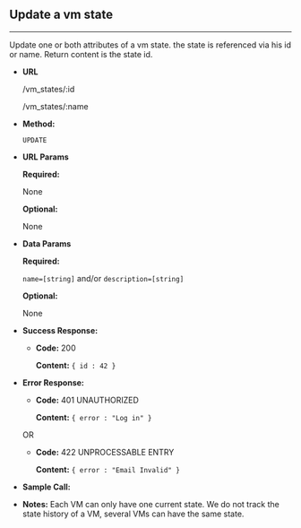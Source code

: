 ## Update a vm state
----
  Update one or both attributes of a vm state. the state is referenced via his id or name. Return content is the state id.

* **URL**

  /vm_states/:id

  /vm_states/:name

* **Method:**
  
  `UPDATE`
  
* **URL Params**

   **Required:**
 
    None

   **Optional:**
 
    None

* **Data Params**

  **Required:**

    `name=[string]` and/or `description=[string]`

  **Optional:**

    None

* **Success Response:**
  

  * **Code:** 200

    **Content:** `{ id : 42 }`
 
* **Error Response:**


  * **Code:** 401 UNAUTHORIZED

    **Content:** `{ error : "Log in" }`

  OR

  * **Code:** 422 UNPROCESSABLE ENTRY

    **Content:** `{ error : "Email Invalid" }`

* **Sample Call:**


* **Notes:**
Each VM can only have one current state. We do not track the state history of a VM, several VMs can have the same state.
